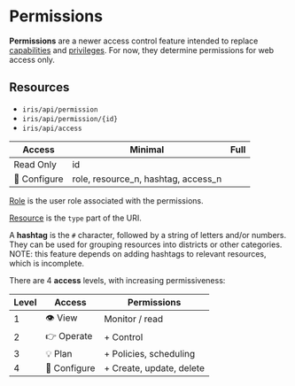 # Permissions

**Permissions** are a newer access control feature intended to replace
[capabilities] and [privileges].  For now, they determine permissions for web
access only.

## Resources

* `iris/api/permission`
* `iris/api/permission/{id}`
* `iris/api/access`

| Access       | Minimal                               | Full |
|--------------|---------------------------------------|------|
| Read Only    | id                                    |      |
| 🔧 Configure | role, resource\_n, hashtag, access\_n |      |

[Role] is the user role associated with the permissions.

[Resource] is the `type` part of the URI.

A **hashtag** is the `#` character, followed by a string of letters and/or
numbers.  They can be used for grouping resources into districts or other
categories.  NOTE: this feature depends on adding hashtags to relevant
resources, which is incomplete.

There are 4 **access** levels, with increasing permissiveness:

| Level | Access       | Permissions              |
|-------|--------------|--------------------------|
|     1 | 👁️  View      | Monitor / read           |
|     2 | 👉 Operate   | + Control                |
|     3 | 💡 Plan      | + Policies, scheduling   |
|     4 | 🔧 Configure | + Create, update, delete |


[capabilities]: user_roles.html#capabilities
[privileges]: user_roles.html#privileges
[resource]: rest_api.html#resource-types
[role]: user_roles.html#roles

